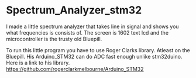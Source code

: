 # Spectrum_Analyzer_stm32
I made a little spectrum analyzer that takes line in signal and shows you what frequencies is consists of. The screen is 1602 text lcd and the microcontroller is the trusty old Bluepill.

To run this little program you have to use Roger Clarks library. Atleast on the Bluepill. His Arduino_STM32 can do ADC fast enough unlike stm32duino. Here is a link to his library.
https://github.com/rogerclarkmelbourne/Arduino_STM32
